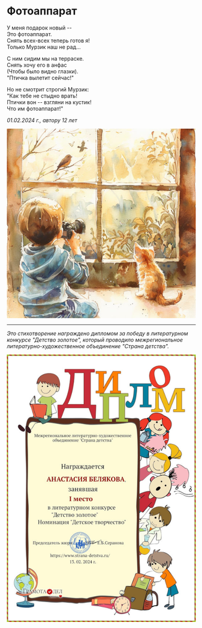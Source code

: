 # Фотоаппарат

У меня подарок новый --  
Это фотоаппарат.  
Снять всех-всех теперь готов я!  
Только Мурзик наш не рад...

С ним сидим мы на терраске.  
Снять хочу его в анфас  
(Чтобы было видно глазки).  
"Птичка вылетит сейчас!"

Но не смотрит строгий Мурзик:  
"Как тебе не стыдно врать!  
Птички вон -- взгляни на кустик!  
Что им фотоаппарат!"

*01.02.2024 г., автору 12 лет*

![Фотоаппарат](../images/photo-camera.jpg)

***

*Это стихотворение награждено дипломом за победу в литературном конкурсе "Детство золотое", который проводило межрегиональное литературно-художественное объединение "Страна детства".*

![Диплом "Детство золотое"](../images/achievements/diplom-detstvo.jpg)
